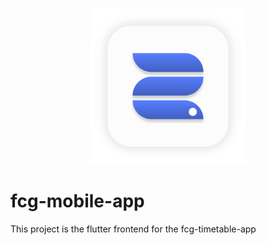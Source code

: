 <a href="https://fcg-app.de"><p align="center">
    <img height=250 src="https://raw.githubusercontent.com/rjks-us/fcg-webuntis-backend-api/a835c4e777046d6cc9f21093ecfdccc02dc55fd6/assets/fcg_app_logo_light.svg"/>
</p></a>

# fcg-mobile-app

This project is the flutter frontend for the fcg-timetable-app
